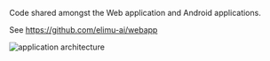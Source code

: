 Code shared amongst the Web application and Android applications.

See https://github.com/elimu-ai/webapp

![application architecture](https://user-images.githubusercontent.com/1451036/32697973-3433a2f8-c79c-11e7-82fa-4a0dafaf238d.png)
